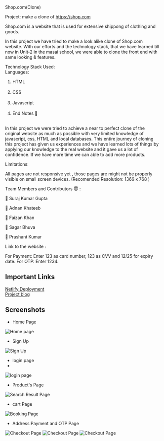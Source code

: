 Shop.com(Clone)

Project: make a clone of https://shop.com

Shop.com is a website that is used for extensive shippong of clothing and  goods.

In this project we have tried to make a look alike clone of Shop.com website. With our efforts and the technology stack, that we have learned till now in Unit-2 in the masai school, we were able to clone the front end with same looking & features.

Technology Stack Used:<br/>
Languages:<br/>
<ol>
 <li>HTML</li><br/>
 <li>CSS</li><br/>
 <li>Javascript</li><br/>
 <li>End Notes 📑</li><br/>
 </ol>

In this project we were tried to achieve a near to perfect clone of the original website as much as possible with very limited knowledge of javascript, css, HTML and local databases. This entire journey of cloning this project has given us experiences and we have learned lots of things by applying our knowledge to the real website and it gave us a lot of confidence. If we have more time we can able to add more products.

Limitations:

All pages are not responsive yet , those pages are might not be properly visible on small screen devices. (Recomended Resolution: 1366 x 768 )

Team Members and Contributors 😇 :

👤 Suraj Kumar Gupta 

👤 Adnan Khateeb

👤 Faizan Khan 

👤 Sagar Bhuva 

👤 Prashant Kumar 

Link to the website :



For Payment: Enter 123 as card number, 123 as CVV and 12/25 for expiry date. For OTP: Enter 1234.


## Important Links
<a href="https://colneshopdotcom.netlify.app">Netlify Deployment</a>
<br>
<a href="https://medium.com/@bhuvasagar632/a-clone-of-the-website-shop-com-by-web15-cohort-students-from-masai-school-adf8b1369417">Project blog</a>
<br>
## Screenshots
- Home Page

![Home page](https://miro.medium.com/max/875/0*SJWl-8tPwCQYSJDD.png)

- Sign Up

![Sign Up](https://i.imgur.com/qDeTKo5.png)

- login page
-
![login page](https://miro.medium.com/max/875/0*0VXMvcjodfsY2ZL6.png)

- Product's Page

![Search Result Page](https://miro.medium.com/max/875/0*lT7Nj3zv2HwUL_5h.png)

- cart Page

![Booking Page](https://miro.medium.com/max/875/0*CE5GGjCr11ololnw.png)

- Address Payment and OTP Page

![Checkout Page](https://miro.medium.com/max/875/0*SL6xfI9K2Pnf00H_.png)
![Checkout Page](https://miro.medium.com/max/875/0*wbW0mdS7PHdM84_4.png)
![Checkout Page](https://miro.medium.com/max/875/0*BUNjzte6DlMAjwV_.png)
 

